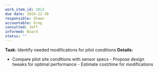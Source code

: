 ```yaml
---
work_item_id: 1013
due date: 2024-12-30
responsible: Shawn
accountable: Greg
consulted: Jeff
informed: Board
status: ""
---
```


**Task:** Identify needed modifications for pilot conditions
**Details:**
- Compare pilot site conditions with sensor specs - Propose design tweaks for optimal performance - Estimate cost/time for modifications
